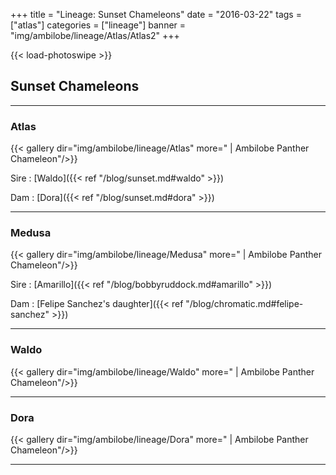 +++
title = "Lineage: Sunset Chameleons"
date = "2016-03-22"
tags = ["atlas"]
categories = ["lineage"]
banner = "img/ambilobe/lineage/Atlas/Atlas2"
+++

{{< load-photoswipe >}}

## Sunset Chameleons

---
### Atlas

{{< gallery dir="img/ambilobe/lineage/Atlas" more=" | Ambilobe Panther Chameleon"/>}}

Sire
: [Waldo]({{< ref "/blog/sunset.md#waldo" >}})

Dam
: [Dora]({{< ref "/blog/sunset.md#dora" >}})

---

### Medusa

{{< gallery dir="img/ambilobe/lineage/Medusa" more=" | Ambilobe Panther Chameleon"/>}}

Sire
: [Amarillo]({{< ref "/blog/bobbyruddock.md#amarillo" >}})

Dam
: [Felipe Sanchez's daughter]({{< ref "/blog/chromatic.md#felipe-sanchez" >}})

---

### Waldo

{{< gallery dir="img/ambilobe/lineage/Waldo" more=" | Ambilobe Panther Chameleon"/>}}

---

### Dora

{{< gallery dir="img/ambilobe/lineage/Dora" more=" | Ambilobe Panther Chameleon"/>}}

---